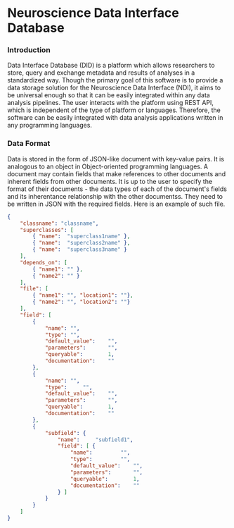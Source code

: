 # Neuroscience Data Interface Database

### Introduction
Data Interface Database (DID) is a platform which allows researchers to store, query and exchange metadata and results of analyses in a standardized way. Though the primary goal of this software is to provide a data storage solution for the Neuroscience Data Interface (NDI), it aims to be universal enough so that it can be easily integrated within any data analysis pipelines. The user interacts with the platform using REST API, which is independent of the type of platform or languages. Therefore, the software can be easily integrated with data analysis applications written in any programming languages.

### Data Format
Data is stored in the form of JSON-like document with key-value pairs. It is analogous to an object in Object-oriented programming languages. A document may contain fields that make references to other documents and inherent fields from other documents. It is up to the user to specify the format of their documents - the data types of each of the document's fields and its inherentance relationship with the other documentss. They need to be written in JSON with the required fields. Here is an example of such file.

```json
{
	"classname": "classname",
	"superclasses": [
		{ "name":  "superclass1name" },
		{ "name":  "superclass2name" },
		{ "name":  "superclass3name" }
	],
	"depends_on": [
		{ "name1": "" },
		{ "name2": "" }
	],
	"file": [
		{ "name1": "", "location1": ""},
		{ "name2": "", "location2": ""}
	],
	"field": [
		{
			"name":	"",
			"type":	"",
			"default_value":	"",
			"parameters":		"",
			"queryable":		1,
			"documentation":	""
		},
		{
			"name":	"",
			"type":		"",
			"default_value":	"",
			"parameters":		"",
			"queryable":		1,
			"documentation":	""
		},
		{
			"subfield": {
				"name":		"subfield1",
				"field": [ {
					"name":			"",
					"type":			"",
					"default_value":	"",
					"parameters":		"",
					"queryable":		1,
					"documentation":	""
				} ]
			}
		}
	]
}